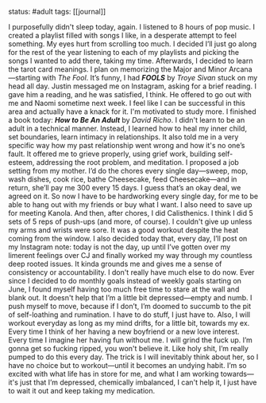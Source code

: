 status: #adult 
tags: [[journal]]

I purposefully didn't sleep today, again. I listened to 8 hours of pop music. I created a playlist filled with songs I like, in a desperate attempt to feel something. My eyes hurt from scrolling too much. I decided I’ll just go along for the rest of the year listening to each of my playlists and picking the songs I wanted to add there, taking my time. Afterwards, I decided to learn the tarot card meanings. I plan on memorizing the Major and Minor Arcana—starting with *The Fool*. It’s funny, I had ***FOOLS*** by *Troye Sivan* stuck on my head all day. Justin messaged me on Instagram, asking for a brief reading. I gave him a reading, and he was satisfied, I think. He offered to go out with me and Naomi sometime next week. I feel like I can be successful in this area and actually have a knack for it. I'm motivated to study more. I finished a book today: ***How to Be An Adult*** by *David Richo*. I didn't learn to be an adult in a technical manner. Instead, I learned how to heal my inner child, set boundaries, learn intimacy in relationships. It also told me in a very specific way how my past relationship went wrong and how it's no one’s fault. It offered me to grieve properly, using grief work, building self-esteem, addressing the root problem, and meditation. I proposed a job setting from my mother. I’d do the chores every single day—sweep, mop, wash dishes, cook rice, bathe Cheesecake, feed Cheesecake—and in return, she’ll pay me 300 every 15 days. I guess that’s an okay deal, we agreed on it. So now I have to be hardworking every single day, for me to be able to hang out with my friends or buy what I want. I also need to save up for meeting Kanola. And then, after chores, I did Calisthenics. I think I did 5 sets of 5 reps of push-ups (and more, of course). I couldn't give up unless my arms and wrists were sore. It was a good workout despite the heat coming from the window. I also decided today that, every day, I’ll post on my Instagram note: today is not the day, up until I’ve gotten over my limerent feelings over CJ and finally worked my way through my countless deep rooted issues. It kinda grounds me and gives me a sense of consistency or accountability. I don't really have much else to do now. Ever since I decided to do monthly goals instead of weekly goals starting on June, I found myself having too much free time to stare at the wall and blank out. It doesn't help that I’m a little bit depressed—empty and numb. I push myself to move, because if I don’t, I’m doomed to succumb to the pit of self-loathing and rumination. I have to do stuff, I just have to. Also, I will workout everyday as long as my mind drifts, for a little bit, towards my ex. Every time I think of her having a new boyfriend or a new love interest. Every time I imagine her having fun without me. I will grind the fuck up. I’m gonna get so fucking ripped, you won't believe it. Like holy shit, I’m really pumped to do this every day. The trick is I will inevitably think about her, so I have no choice but to workout—until it becomes an undying habit. I’m so excited with what life has in store for me, and what I am working towards—it's just that I’m depressed, chemically imbalanced, I can't help it, I just have to wait it out and keep taking my medication.